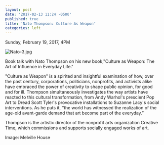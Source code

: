 ```yaml
---
layout: post
date: '2017-02-13 11:24 -0500'
published: true
title: 'Nato Thompson: Culture As Weapon'
categories: left
---
```

Sunday, February 19, 2017, 4PM


![Nato-3.jpg]({{site.baseurl}}/assets/img/Nato-3.jpg)

Book talk with Nato Thompson on his new book,"Culture as Weapon: The Art of Influence in Everyday Life."

"Culture as Weapon" is a spirited and insightful examination of how, over the past century, corporations, politicians, nonprofits, and activists alike have embraced the power of creativity to shape public opinion, for good and for ill. Thompson simultaneously investigates the way artists have reacted to this cultural transformation, from Andy Warhol's prescient Pop Art to Dread Scott Tyler's provocative installations to Suzanne Lacy's social interventions. As he puts it, “the world has witnessed the realization of the age-old avant-garde demand that art become part of the everyday.”

Thompson is the artistic director of the nonprofit arts organization Creative Time, which commissions and supports socially engaged works of art. 

Image: Melville House
